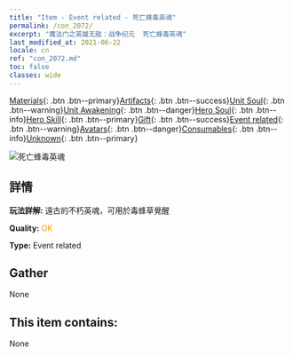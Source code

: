 ```yaml
---
title: "Item - Event related - 死亡蜂毒英魂"
permalink: /con_2072/
excerpt: "魔法门之英雄无敌：战争纪元  死亡蜂毒英魂"
last_modified_at: 2021-06-22
locale: cn
ref: "con_2072.md"
toc: false
classes: wide
---
```

 [Materials](/ItemsCN/){: .btn .btn--primary}[Artifacts](/ItemsCN/Artifacts/){: .btn .btn--success}[Unit Soul](/ItemsCN/UnitSoul/){: .btn .btn--warning}[Unit Awakening](/ItemsCN/UnitAwakening/){: .btn .btn--danger}[Hero Soul](/ItemsCN/HeroSoul/){: .btn .btn--info}[Hero Skill](/ItemsCN/HeroSkill/){: .btn .btn--primary}[Gift](/ItemsCN/Gift/){: .btn .btn--success}[Event related](/ItemsCN/Events/){: .btn .btn--warning}[Avatars](/ItemsCN/Avatars/){: .btn .btn--danger}[Consumables](/ItemsCN/Consumables/){: .btn .btn--info}[Unknown](/ItemsCN/Unknown/){: .btn .btn--primary}

 ![死亡蜂毒英魂](/images/t/juexing_808.jpg)

## 詳情
 **玩法詳解:** 遠古的不朽英魂，可用於毒蜂草覺醒

 **Quality:** <span style="color: #FF8C00">OK</span>

 **Type:** Event related

## Gather

  None

## This item contains:

  None

